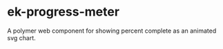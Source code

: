 ek-progress-meter
=================

A polymer web component for showing percent complete as an animated svg chart.

